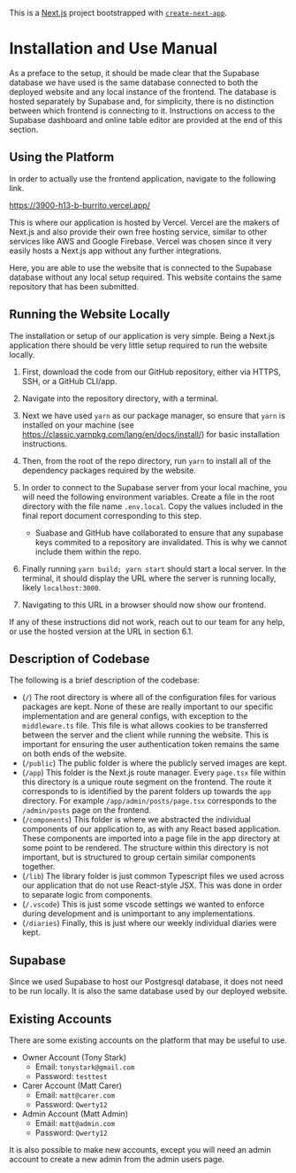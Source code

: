 This is a [Next.js](https://nextjs.org/) project bootstrapped with [`create-next-app`](https://github.com/vercel/next.js/tree/canary/packages/create-next-app).

# Installation and Use Manual
As a preface to the setup, it should be made clear that the Supabase database we have used is the same database connected to both the deployed website and any local instance of the frontend. The database is hosted separately by Supabase and, for simplicity, there is no distinction between which frontend is connecting to it. Instructions on access to the Supabase dashboard and online table editor are provided at the end of this section.

## Using the Platform
In order to actually use the frontend application, navigate to the following link.

https://3900-h13-b-burrito.vercel.app/

This is where our application is hosted by Vercel. Vercel are the makers of Next.js and also provide their own free hosting service, similar to other services like AWS and Google Firebase. Vercel was chosen since it very easily hosts a Next.js app without any further integrations.

Here, you are able to use the website that is connected to the Supabase database without any local setup required. This website contains the same repository that has been submitted.

## Running the Website Locally
The installation or setup of our application is very simple. Being a Next.js application there should be very little setup required to run the website locally.

1. First, download the code from our GitHub repository, either via HTTPS, SSH, or a GitHub CLI/app.

2. Navigate into the repository directory, with a terminal.

3. Next we have used `yarn` as our package manager, so ensure that `yarn` is installed on your machine (see https://classic.yarnpkg.com/lang/en/docs/install/) for basic installation instructions.

4. Then, from the root of the repo directory, run `yarn` to install all of the dependency packages required by the website.

5. In order to connect to the Supabase server from your local machine, you will need the following environment variables. Create a file in the root directory with the file name `.env.local`. Copy the values included in the final report document corresponding to this step.

    - Suabase and GitHub have collaborated to ensure that any supabase keys commited to a repository are invalidated. This is why we cannot include them within the repo.

6. Finally running `yarn build; yarn start` should start a local server. In the terminal, it should display the URL where the server is running locally, likely `localhost:3000`.

7. Navigating to this URL in a browser should now show our frontend.

If any of these instructions did not work, reach out to our team for any help, or use the hosted version at the URL in section 6.1.

## Description of Codebase
The following is a brief description of the codebase:

- (`/`) The root directory is where all of the configuration files for various packages are kept. None of these are really important to our specific implementation and are general configs, with exception to the `middleware.ts` file. This file is what allows cookies to be transferred between the server and the client while running the website. This is important for ensuring the user authentication token remains the same on both ends of the website.
- (`/public`) The public folder is where the publicly served images are kept.
- (`/app`) This folder is the Next.js route manager. Every `page.tsx` file within this directory is a unique route segment on the frontend. The route it corresponds to is identified by the parent folders up towards the `app` directory. For example `/app/admin/posts/page.tsx` corresponds to the `/admin/posts` page on the frontend.
- (`/components`) This folder is where we abstracted the individual components of our application to, as with any React based application. These components are imported into a page file in the app directory at some point to be rendered. The structure within this directory is not important, but is structured to group certain similar components together.
- (`/lib`) The library folder is just common Typescript files we used across our application that do not use React-style JSX. This was done in order to separate logic from components.
- (`/.vscode`) This is just some vscode settings we wanted to enforce during development and is unimportant to any implementations.
- (`/diaries`) Finally, this is just where our weekly individual diaries were kept.

## Supabase
Since we used Supabase to host our Postgresql database, it does not need to be run locally. It is also the same database used by our deployed website.

## Existing Accounts
There are some existing accounts on the platform that may be useful to use.

- Owner Account (Tony Stark)
  - Email: `tonystark@gmail.com`
  - Password: `testtest`
- Carer Account (Matt Carer)
  - Email: `matt@carer.com`
  - Password: `Qwerty12`
- Admin Account (Matt Admin)
  - Email: `matt@admin.com`
  - Password: `Qwerty12`

It is also possible to make new accounts, except you will need an admin account to create a new admin from the admin users page.
